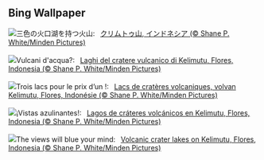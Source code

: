 ## Bing Wallpaper
![](https://www.bing.com/th?id=OHR.FloresIsland_JA-JP2788584919_UHD.jpg&w=1000)三色の火口湖を持つ火山:&nbsp;&ensp;[クリムトゥ山, インドネシア (© Shane P. White/Minden Pictures)](https://www.bing.com/th?id=OHR.FloresIsland_JA-JP2788584919_UHD.jpg)
<br><br/>
![](https://www.bing.com/th?id=OHR.FloresIsland_IT-IT4545607892_UHD.jpg&w=1000)Vulcani d'acqua?:&nbsp;&ensp;[Laghi del cratere vulcanico di Kelimutu, Flores, Indonesia (© Shane P. White/Minden Pictures)](https://www.bing.com/th?id=OHR.FloresIsland_IT-IT4545607892_UHD.jpg)
<br><br/>
![](https://www.bing.com/th?id=OHR.FloresIsland_FR-FR5999028657_UHD.jpg&w=1000)Trois lacs pour le prix d’un !:&nbsp;&ensp;[Lacs de cratères volcaniques, volvan Kelimutu, Flores, Indonésie (© Shane P. White/Minden Pictures)](https://www.bing.com/th?id=OHR.FloresIsland_FR-FR5999028657_UHD.jpg)
<br><br/>
![](https://www.bing.com/th?id=OHR.FloresIsland_ES-ES8971100389_UHD.jpg&w=1000)¡Vistas azulinantes!:&nbsp;&ensp;[Lagos de cráteres volcánicos en Kelimutu, Flores, Indonesia (© Shane P. White/Minden Pictures)](https://www.bing.com/th?id=OHR.FloresIsland_ES-ES8971100389_UHD.jpg)
<br><br/>
![](https://www.bing.com/th?id=OHR.FloresIsland_EN-GB9368933126_UHD.jpg&w=1000)The views will blue your mind:&nbsp;&ensp;[Volcanic crater lakes on Kelimutu, Flores, Indonesia (© Shane P. White/Minden Pictures)](https://www.bing.com/th?id=OHR.FloresIsland_EN-GB9368933126_UHD.jpg)
<br><br/>
